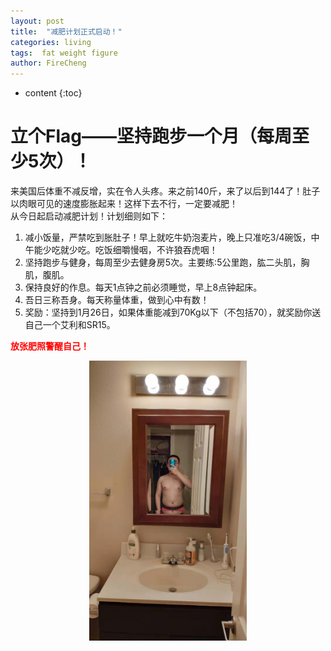 ```yaml
---
layout: post
title:  "减肥计划正式启动！"
categories: living
tags:  fat weight figure  
author: FireCheng
---
```


* content
{:toc}
  
# 立个Flag——坚持跑步一个月（每周至少5次）！  
来美国后体重不减反增，实在令人头疼。来之前140斤，来了以后到144了！肚子以肉眼可见的速度膨胀起来！这样下去不行，一定要减肥！  
从今日起启动减肥计划！计划细则如下：  
1. 减小饭量，严禁吃到胀肚子！早上就吃牛奶泡麦片，晚上只准吃3/4碗饭，中午能少吃就少吃。吃饭细嚼慢咽，不许狼吞虎咽！  
2. 坚持跑步与健身，每周至少去健身房5次。主要练:5公里跑，肱二头肌，胸肌，腹肌。  
3. 保持良好的作息。每天1点钟之前必须睡觉，早上8点钟起床。
4. 吾日三称吾身。每天称量体重，做到心中有数！  
5. 奖励：坚持到1月26日，如果体重能减到70Kg以下（不包括70），就奖励你送自己一个艾利和SR15。  

<b><font color="red">放张肥照警醒自己！</font></b>  
<p align="center"><img src="../image/fat me.jpg" width="50%"></p>


